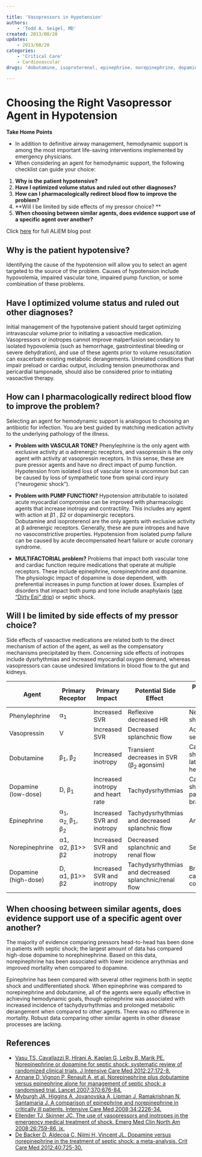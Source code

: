 ```yaml
---

title: 'Vasopressors in Hypotension'
authors:
    - 'Todd A. Seigel, MD'
created: 2013/08/20
updates:
    - 2013/08/20
categories:
    - 'Critical Care'
    - Cardiovascular
drugs: 'dobutamine, isoproterenol, epinephrine, norepinephrine, dopamine'

---
```



# Choosing the Right Vasopressor Agent in Hypotension

**Take Home Points**

-   In addition to definitive airway management, hemodynamic support is among the most important life-saving interventions implemented by emergency physicians.
-   When considering an agent for hemodynamic support, the following checklist can guide your choice:

1.  **Why is the patient hypotensive?**
2.  **Have I optimized volume status and ruled out other diagnoses?**
3.  **How can I pharmacologically redirect blood flow to improve the problem?**
4.  **Will I be limited by side effects of my pressor choice? **
5.  **When choosing between similar agents, does evidence support use of a specific agent over another?**

Click [here](http://academiclifeinem.com/choosing-the-right-vasopressor-agent-in-hypotension/) for full ALiEM blog post

## Why is the patient hypotensive?

Identifying the cause of the hypotension will allow you to select an agent targeted to the source of the problem. Causes of hypotension include hypovolemia, impaired vascular tone, impaired pump function, or some combination of these problems.

## Have I optimized volume status and ruled out other diagnoses?

Initial management of the hypotensive patient should target optimizing intravascular volume prior to initiating a vasoactive medication. Vasopressors or inotropes cannot improve malperfusion secondary to isolated hypovolemia (such as hemorrhage, gastrointestinal bleeding or severe dehydration), and use of these agents prior to volume resuscitation can exacerbate existing metabolic derangements. Unrelated conditions that impair preload or cardiac output, including tension pneumothorax and pericardial tamponade, should also be considered prior to initiating vasoactive therapy.

## How can I pharmacologically redirect blood flow to improve the problem?

Selecting an agent for hemodynamic support is analogous to choosing an antibiotic for infection. You are best guided by matching medication activity to the underlying pathology of the illness.

-   **Problem with VASCULAR TONE?** Phenylephrine is the only agent with exclusive activity at α adrenergic receptors, and vasopressin is the only agent with activity at vasopressin receptors. In this sense, these are pure pressor agents and have no direct impact of pump function. Hypotension from isolated loss of vascular tone is uncommon but can be caused by loss of sympathetic tone from spinal cord injury (“neurogenic shock”).

-   **Problem with PUMP FUNCTION?** Hypotension attributable to isolated acute myocardial compromise can be improved with pharmacologic agents that increase inotropy and contractility. This includes any agent with action at β1 , β2 or dopaminergic receptors. <span class="drug">Dobutamine</span> and <span class="drug">isoproterenol</span> are the only agents with exclusive activity at β adrenergic receptors. Generally, these are pure intropes and have no vasoconstrictive properties. Hypotension from isolated pump failure can be caused by acute decompensated heart failure or acute coronary syndrome.

-   **MULTIFACTORIAL problem?** Problems that impact both vascular tone and cardiac function require medications that operate at multiple receptors. These include <span class="drug">epinephrine</span>, <span class="drug">norepinephrine</span> and <span class="drug">dopamine</span>. The physiologic impact of dopamine is dose dependent, with preferential increases in pump function at lower doses. Examples of disorders that impact both pump and tone include anaphylaxis ([see “Dirty Epi” drip](http://academiclifeinem.com/dirtyepi/)) or septic shock.

## Will I be limited by side effects of my pressor choice?

Side effects of vasoactive medications are related both to the direct mechanism of action of the agent, as well as the compensatory mechanisms precipitated by them. Concerning side effects of inotropes include dysrhythmias and increased myocardial oxygen demand, whereas vasopressors can cause undesired limitations in blood flow to the gut and kidneys.

|  Agent               | Primary Receptor                                                                                                    | Primary Impact                    | Potential Side Effect                                 | Prototypical Clinical Scenario                  |
|----------------------|---------------------------------------------------------------------------------------------------------------------|-----------------------------------|-------------------------------------------------------|-------------------------------------------------|
| Phenylephrine        | α<sub>1</sub>                                                                                                       | Increased SVR                     | Reflexive decreased HR                                | Neurogenic shock                                |
| Vasopressin          | V                                                                                                                   | Increased SVR                     | Decreased splanchnic flow                             | Adjunct for septic shock                        |
| Dobutamine           | β<sub>1</sub>, β<sub>2 </sub>                                                                                       | Increased inotropy                | Transient decreases in SVR (β<sub>2 </sub>agonsim)    | Cardiogenic shock from late-stage heart failure |
| Dopamine (low-dose)  | D, β<sub>1</sub>                                                                                                    | Increased inotropy and heart rate | Tachydysrhythmias                                     | Cardiogenic shock, particularly if bradycardic  |
| Epinephrine          | α<sub>1</sub>, α<sub>2, </sub>β<sub>1</sub>, β<sub>2 </sub>                                                         | Increased SVR and inotropy        | Tachydysrhythmias and decreased splanchnic flow       | Anaphylaxis                                     |
| Norepinephrine       | <span class="aglmd-moreinfo ui-moreinfo" data-iid="53aa252ed35d3ae92e0048f7">α1, α2, β1&gt;&gt; β2  </span>         | Increased SVR and inotropy        | Decreased splanchnic and renal flow                   | Septic shock                                    |
| Dopamine (high-dose) | <span class="aglmd-moreinfo ui-moreinfo" data-iid="53aa252ed35d3ae92e0048f8">D, α1, β1&gt;&gt; β2</span><sub></sub> | Increased SVR and inotropy        | Tachydysrhythmias and decreased splanchnic/renal flow | Bradycardic cardiovascular collapse             |

## When choosing between similar agents, does evidence support use of a specific agent over another?

The majority of evidence comparing pressors head-to-head has been done in patients with septic shock; the largest amount of data has compared high-dose dopamine to norephinephrine. Based on this data, norepinephrine has been associated with lower incidence arrythmias and improved mortality when compared to dopamine.

Epinephrine has been compared with several other regimens both in septic shock and undifferentiated shock. When epinephrine was compared to norepinephrine and dobutamine, all of the agents were equally effective in achieving hemodynamic goals, though epinephrine was associated with increased incidence of tachydysrhythmias and prolonged metabolic derangement when compared to other agents. There was no difference in mortality. Robust data comparing other similar agents in other disease processes are lacking.

## References

-   [Vasu TS, Cavallazzi R, Hirani A, Kaplan G, Leiby B, Marik PE. Norepinephrine or dopamine for septic shock: systematic review of randomized clinical trials. J Intensive Care Med 2012;27:172-8.](http://www.ncbi.nlm.nih.gov/pubmed/21436167)
-   [Annane D, Vignon P, Renault A, et al. Norepinephrine plus dobutamine versus epinephrine alone for management of septic shock: a randomised trial. Lancet 2007;370:676-84.](http://www.ncbi.nlm.nih.gov/pubmed/?term=17720019)
-   [Myburgh JA, Higgins A, Jovanovska A, Lipman J, Ramakrishnan N, Santamaria J. A comparison of epinephrine and norepinephrine in critically ill patients. Intensive Care Med 2008;34:2226-34.](http://www.ncbi.nlm.nih.gov/pubmed/18654759)
-   [Ellender TJ, Skinner JC. The use of vasopressors and inotropes in the emergency medical treatment of shock. Emerg Med Clin North Am 2008;26:759-86, ix.](http://www.ncbi.nlm.nih.gov/pubmed/18655944)
-   [De Backer D, Aldecoa C, Njimi H, Vincent JL. Dopamine versus norepinephrine in the treatment of septic shock: a meta-analysis. Crit Care Med 2012;40:725-30.](http://www.ncbi.nlm.nih.gov/pubmed/22036860)
